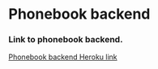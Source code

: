 # Phonebook backend

### Link to phonebook backend.

[Phonebook backend Heroku link](https://pure-garden-69229.herokuapp.com/api/persons/ "Phonebook backend page")

